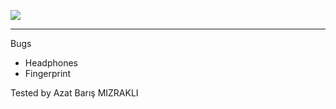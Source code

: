 ![](https://cdn.akakce.com/vestel/vestel-venus-v6-32gb-z.jpg)

----
Bugs
- Headphones
- Fingerprint

Tested by Azat Barış MIZRAKLI

